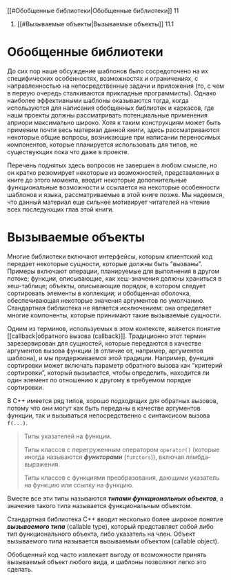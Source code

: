 
[[#Обобщенные библиотеки|Обобщенные библиотеки]] 11
1. [[#Вызываемые объекты|Вызываемые объекты]] 11.1


# Обобщенные библиотеки

До сих пор наше обсуждение шаблонов было сосредоточено на их специфических особенностях, возможностях и ограничениях, с направленностью на непосредственные задачи и приложения (то, с чем в первую очередь сталкиваются прикладные программисты). Однако наиболее эффективными шаблоны оказываются тогда, когда используются для написания обобщенных библиотек и каркасов, где наши проекты должны рассматривать потенциальные применения априори максимально широко. Хотя к таким конструкциям может быть применим почти весь материал данной книги, здесь рассматриваются некоторые общие вопросы, возникающие при написании переносимых компонентов, которые планируется использовать для типов, не существующих пока что даже в проекте.

Перечень поднятых здесь вопросов не завершен в любом смысле, но он кратко резюмирует некоторые из возможностей, представленных в книге до этого момента, вводит некоторые дополнительные функциональные возможности и ссылается на некоторые особенности шаблонов и языка, рассматриваемые в этой книге позже. Мы надеемся, что данный материал еще сильнее мотивирует читателей на чтение всех последующих глав этой книги.

# Вызываемые объекты

Многие библиотеки включают интерфейсы, которым клиентский код передает некоторые сущности, которые должны быть “вызваны”. Примеры включают операции, планируемые для выполнения в другом потоке; функции, описывающие, как хеш-значения должны храниться в хеш-таблице; объекты, описывающие порядок, в котором следует сортировать элементы в коллекции; и обобщенная оболочка, обеспечивающая некоторые значения аргументов по умолчанию. Стандартная библиотека не является исключением: она определяет многие компоненты, которые принимают такие вызываемые сущности.

Одним из терминов, используемых в этом контексте, является понятие [[callback|обратного вызова (callback)]]. Традиционно этот термин зарезервирован для сущностей, которые передаются в качестве аргументов вызова функции (в отличие от, например, аргументов шаблона), и мы придерживаемся этой традиции. Например, функция сортировки может включать параметр обратного вызова как “критерий сортировки”, который вызывается, чтобы определить, находится ли один элемент по отношению к другому в требуемом порядке сортировки.

В C++ имеется ряд типов, хорошо подходящих для обратных вызовов, потому что они могут как быть переданы в качестве аргументов функции, так и вызываться непосредственно с синтаксисом вызова `f(...)`.
>
> Типы указателей на функции.
> 
> Типы классов с перегруженным оператором `operator()` (которые иногда называются ***функторами*** (`functors`)), включая лямбда-выражения.
> 
> Типы классов с функциями преобразования, дающими указатель на функцию или ссылку на функцию.

Вместе все эти типы называются ***типами функциональных объектов***, а значение такого типа называется функциональным объектом.

Стандартная библиотека C++ вводит несколько более широкое понятие ***вызываемого типа*** (callable type), который представляет собой либо тип функционального объекта, либо указатель на член. Объект вызываемого типа называется вызываемым объектом (callable object).

Обобщенный код часто извлекает выгоду от возможности принять вызываемый объект любого вида, и шаблоны позволяют легко это сделать.






































